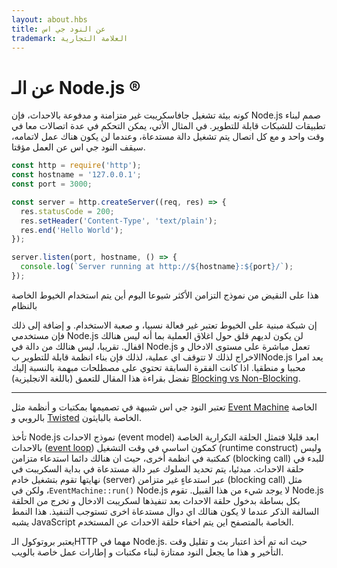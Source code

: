 ```yaml
---
layout: about.hbs
title: عن النود جي اس
trademark: العلامة التجارية
---
```


# عن الـ Node.js ®

كونه بيئة تشغيل جافاسكريبت غير متزامنة و مدفوعة بالاحداث، فإن Node.js صمم لبناء تطبيقات للشبكات قابلة للتطوير. في المثال الأتي، يمكن التحكم في عدة اتصالات معا في وقت واحد و مع كل اتصال يتم تشغيل دالة مستدعاة، وعندما لن يكون هناك عمل لاتمامه، سيقف النود جي اس عن العمل مؤقتا.

```javascript
const http = require('http');
const hostname = '127.0.0.1';
const port = 3000;

const server = http.createServer((req, res) => {
  res.statusCode = 200;
  res.setHeader('Content-Type', 'text/plain');
  res.end('Hello World');
});

server.listen(port, hostname, () => {
  console.log(`Server running at http://${hostname}:${port}/`);
});
```

هذا على النقيض من نموذج التزامن الأكثر شيوعا اليوم أين يتم استخدام الخيوط الخاصة بالنظام

إن شبكة مبنية على الخيوط تعتبر غير فعالة نسبيا، و صعبة الاستخدام. و إضافة إلى ذلك فإن مستخدمي Node.js لن يكون لديهم قلق حول اغلاق العملية بما أنه ليس هنالك اقفال. تقريبا، ليس هنالك من دالة في Node.js تعمل مباشرة على مستوى الادخال و الاخراج لذلك لا تتوقف اي عملية، لذلك فإن بناء انظمة قابلة للتطوير بNode.js يعد امرا محببا و منطقيا. اذا كانت الفقرة السابقة تحتوي على مصطلحات مبهمة بالنسبة إليك تفضل بقراءة هذا المقال للتعمق (باللغة الانجليزية) [Blocking vs Non-Blocking](/en/docs/guides/blocking-vs-non-blocking/).

---

تعتبر النود جي اس شبيهة في تصميمها بمكتبات و أنظمة مثل [Event Machine](https://github.com/eventmachine/eventmachine) الخاصة بالروبي و [Twisted](https://twistedmatrix.com/trac/) الخاصة بالبايثون.

تأخذ Node.js نموذج الاحداث (event model) ابعد قليلا فتمثل الحلقة التكرارية الخاصة بالاحداث ([event loop](/en/docs/guides/event-loop-timers-and-nexttick/)) كمكون اساسي في وقت التشغيل (runtime construct) وليس كمكتبة في انظمة أخرى، حيث ان هنالك دائما استدعاء متزامن (blocking call) للبدء في حلقة الاحداث. مبدئيا، يتم تحديد السلوك عبر دالة مستدعاة في بداية السكريبت في نهايتها تقوم بتشغيل خادم (server) عبر استدعاءٍ غير متزامن (blocking call) مثل <span dir="ltr">`EventMachine::run()`</span>، ولكن في Node.js لا يوجد شيء من هذا القبيل. تقوم Node.js بكل بساطة بدخول حلقة الاحداث بعد تنفيذها لسكريبت الادخال و تخرج من الحلقة السالفة الذكر عندما لا يكون هنالك اي دوال مستدعاة اخرى تستوجب التنفيذ. هذا النمط يشبه JavaScript الخاصة بالمتصفح اين يتم اخفاء حلقة الاحداث عن المستخدم.

يعتبر بروتوكول الـHTTP مهما في Node.js. حيث انه تم أخذ اعتبار بث و تقليل وقت التأخير و هذا ما يجعل النود ممتازة لبناء مكتبات و إطارات عمل خاصة بالويب.
